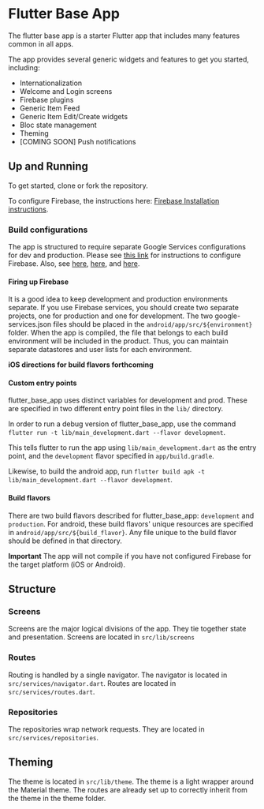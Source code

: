 # Flutter Base App

The flutter base app is a starter Flutter app that includes many features common in all apps.

The app provides several generic widgets and features to get you started, including:

- Internationalization
- Welcome and Login screens
- Firebase plugins
- Generic Item Feed
- Generic Item Edit/Create widgets
- Bloc state management
- Theming
- [COMING SOON] Push notifications

## Up and Running

To get started, clone or fork the repository.

To configure Firebase, the instructions here: [Firebase Installation instructions](https://dashboard.heroku.com/apps/di-integrations).

### Build configurations

The app is structured to require separate Google Services configurations for dev and production.
Please see [this link](https://medium.com/@matt.goodson.business/separating-build-environment-configurations-in-flutter-with-firebase-doing-it-the-right-way-c72c3ad3621f) for instructions to configure Firebase. Also, see [here](https://cogitas.net/creating-flavors-of-a-flutter-app/), [here](https://medium.com/@LohaniDamodar/flutter-separating-build-environment-with-multiple-firebase-environment-92e40e26d275), and [here](https://medium.com/@devrient.jonas/flutter-profiles-in-vscode-product-flavors-c95231818005).

#### Firing up Firebase

It is a good idea to keep development and production environments separate. If you use Firebase services, you should create two separate projects, one for production and one for development. The two google-services.json files should be placed in the `android/app/src/${environment}` folder. When the app is compiled, the file that belongs to each build environment will be included in the product. Thus, you can maintain separate datastores and user lists for each environment.

**iOS directions for build flavors forthcoming**

#### Custom entry points

flutter_base_app uses distinct variables for development and prod. These are specified in two different entry point files in the `lib/` directory.

In order to run a debug version of flutter_base_app, use the command `flutter run -t lib/main_development.dart --flavor development`.

This tells flutter to run the app using `lib/main_development.dart` as the entry point, and the `development` flavor specified in `app/build.gradle`.

Likewise, to build the android app, run `flutter build apk -t lib/main_development.dart --flavor development`.

#### Build flavors
There are two build flavors described for flutter_base_app: `development` and `production`. For android, these build flavors' unique resources are specified in `android/app/src/${build_flavor}`. Any file unique to the build flavor should be defined in that directory.

**Important**
The app will not compile if you have not configured Firebase for the target platform (iOS or Android).

## Structure

### Screens

Screens are the major logical divisions of the app. They tie together state and presentation. Screens are located in `src/lib/screens`

### Routes

Routing is handled by a single navigator.
The navigator is located in `src/services/navigator.dart`.
Routes are located in `src/services/routes.dart`.

### Repositories

The repositories wrap network requests. They are located in `src/services/repositories`.

## Theming

The theme is located in `src/lib/theme`. The theme is a light wrapper around the Material theme. The routes are already set up to correctly inherit from the theme in the theme folder.
